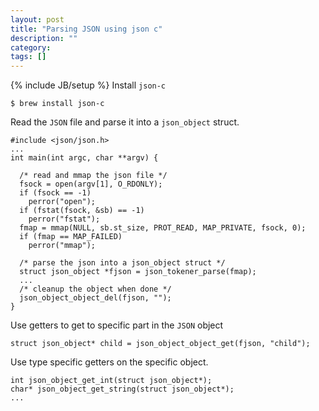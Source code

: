 ```yaml
---
layout: post
title: "Parsing JSON using json c"
description: ""
category: 
tags: []
---
```

{% include JB/setup %}
Install `json-c`

	$ brew install json-c
	
Read the `JSON` file and parse it into a `json_object` struct.
	

	#include <json/json.h>
	...
	int main(int argc, char **argv) {

	  /* read and mmap the json file */
	  fsock = open(argv[1], O_RDONLY);
	  if (fsock == -1)
	    perror("open");
	  if (fstat(fsock, &sb) == -1)
	    perror("fstat");
	  fmap = mmap(NULL, sb.st_size, PROT_READ, MAP_PRIVATE, fsock, 0); 
	  if (fmap == MAP_FAILED)
	    perror("mmap");

	  /* parse the json into a json_object struct */  
	  struct json_object *fjson = json_tokener_parse(fmap);  
	  ...
	  /* cleanup the object when done */
	  json_object_object_del(fjson, "");
	}  
  
Use getters to get to specific part in the `JSON` object

	struct json_object* child = json_object_object_get(fjson, "child");

Use type specific getters on the specific object.

	int json_object_get_int(struct json_object*);
	char* json_object_get_string(struct json_object*);
	...
	
